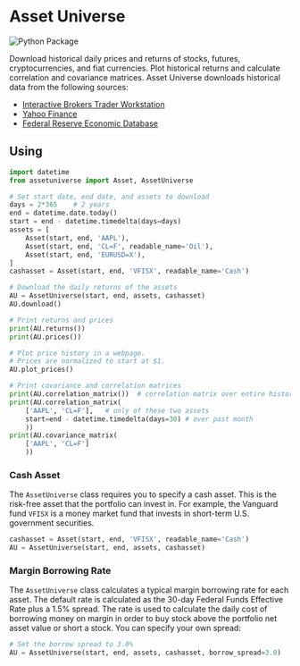 Asset Universe
==============

![Python Package](https://github.com/matthewtrotter/assetuniverse/workflows/Python%20package/badge.svg)

Download historical daily prices and returns of stocks, futures, cryptocurrencies, and fiat currencies. Plot historical returns and calculate correlation and covariance matrices. Asset Universe downloads historical data from the following sources:

- [Interactive Brokers Trader Workstation](https://www.interactivebrokers.com/en/trading/tws.php)
- [Yahoo Finance](https://finance.yahoo.com/)
- [Federal Reserve Economic Database](https://fred.stlouisfed.org)

## Using
```python
import datetime
from assetuniverse import Asset, AssetUniverse

# Set start date, end date, and assets to download
days = 2*365    # 2 years
end = datetime.date.today()
start = end - datetime.timedelta(days=days)
assets = [
    Asset(start, end, 'AAPL'),
    Asset(start, end, 'CL=F', readable_name='Oil'),
    Asset(start, end, 'EURUSD=X'),
]
cashasset = Asset(start, end, 'VFISX', readable_name='Cash')

# Download the daily returns of the assets
AU = AssetUniverse(start, end, assets, cashasset)
AU.download()

# Print returns and prices
print(AU.returns())
print(AU.prices())

# Plot price history in a webpage.
# Prices are normalized to start at $1.
AU.plot_prices()

# Print covariance and correlation matrices
print(AU.correlation_matrix())  # correlation matrix over entire history
print(AU.correlation_matrix(
    ['AAPL', 'CL=F'],   # only of these two assets
    start=end - datetime.timedelta(days=30) # over past month
    ))
print(AU.covariance_matrix(
    ['AAPL', 'CL=F']
    ))
```

### Cash Asset
The `AssetUniverse` class requires you to specify a cash asset. This is the risk-free asset that the portfolio can invest in. For example, the Vanguard fund `VFISX` is a money market fund that invests in short-term U.S. government securities. 
```python
cashasset = Asset(start, end, 'VFISX', readable_name='Cash')
AU = AssetUniverse(start, end, assets, cashasset)
```

### Margin Borrowing Rate
The `AssetUniverse` class calculates a typical margin borrowing rate for each asset. The default rate is calculated as the 30-day Federal Funds Effective Rate plus a 1.5% spread. The rate is used to calculate the daily cost of borrowing money on margin in order to buy stock above the portfolio net asset value or short a stock. You can specify your own spread:
    
```python
# Set the borrow spread to 3.0%
AU = AssetUniverse(start, end, assets, cashasset, borrow_spread=3.0)
```
